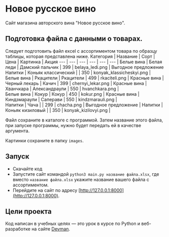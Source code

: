 # Новое русское вино

Сайт магазина авторского вина "Новое русское вино".

## Подготовка файла с данными о товарах.

Следует подготовить файл excel с ассортиментом товара по образцу таблицы, которая представлена ниже.
Категория | Название | Сорт | Цена | Картинка | Акция
--- | --- | --- | --- | --- | --- |
Белые вина |	Белая леди |	Дамский пальчик |	399 |	belaya_ledi.png |	Выгодное предложение
Напитки |	Коньяк классический	| |	350 |	konyak_klassicheskyi.png |	
Белые вина | Ркацители |	Ркацители	| 499 |	rkaciteli.png |	
Красные вина |	Черный лекарь |	Качич |	399 |	chernyi_lekar.png |	
Красные вина |	Хванчкара |	Александраули |	550 |	hvanchkara.png |	
Белые вина |	Кокур |	Кокур |	450 |	kokur.png |	
Красные вина |	Киндзмараули |	Саперави |	550 |	kindzmarauli.png |	
Напитки |	Чача |	|	299 |	chacha.png |	Выгодное предложение |
Напитки |	Коньяк кизиловый	| |	350 |	konyak_kizilovyi.png	|

Файл сохраните в каталоге с программой. Затем название этого файла, при запуске программы, нужно будет передать ей в качестве аргумента.

Картинки сохраните в папку `images`.

## Запуск

- Скачайте код
- Запустите сайт командой `python3 main.py название файла.xlsx`, где вместо `название файла.xlsx` укажите название вашего файла с ассортиментом.
- Перейдите на сайт по адресу [http://127.0.0.1:8000](http://127.0.0.1:8000).

## Цели проекта

Код написан в учебных целях — это урок в курсе по Python и веб-разработке на сайте [Devman](https://dvmn.org).
